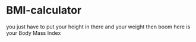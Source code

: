 # BMI-calculator
you just have to put your height in there and your weight then boom here is your Body Mass Index
